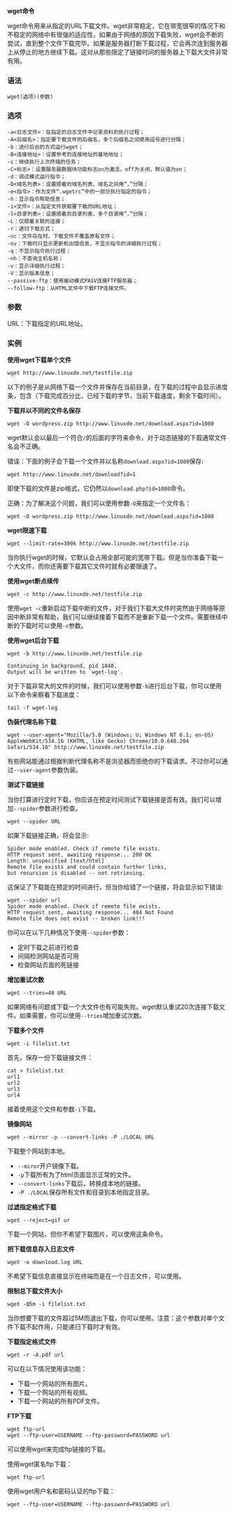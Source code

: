 


**wget命令**

wget命令用来从指定的URL下载文件。wget非常稳定，它在带宽很窄的情况下和不稳定的网络中有很强的适应性，如果由于网络的原因下载失败，wget会不断的尝试，直到整个文件下载完毕。如果是服务器打断下载过程，它会再次连到服务器上从停止的地方继续下载。这对从那些限定了链接时间的服务器上下载大文件非常有用。

### 语法

```
wget(选项)(参数)
```

### 选项

```
-a<日志文件>：在指定的日志文件中记录资料的执行过程；
-A<后缀名>：指定要下载文件的后缀名，多个后缀名之间使用逗号进行分隔；
-b：进行后台的方式运行wget；
-B<连接地址>：设置参考的连接地址的基地地址；
-c：继续执行上次终端的任务；
-C<标志>：设置服务器数据块功能标志on为激活，off为关闭，默认值为on；
-d：调试模式运行指令；
-D<域名列表>：设置顺着的域名列表，域名之间用“，”分隔；
-e<指令>：作为文件“.wgetrc”中的一部分执行指定的指令；
-h：显示指令帮助信息；
-i<文件>：从指定文件获取要下载的URL地址；
-l<目录列表>：设置顺着的目录列表，多个目录用“，”分隔；
-L：仅顺着关联的连接；
-r：递归下载方式；
-nc：文件存在时，下载文件不覆盖原有文件；
-nv：下载时只显示更新和出错信息，不显示指令的详细执行过程；
-q：不显示指令执行过程；
-nh：不查询主机名称；
-v：显示详细执行过程；
-V：显示版本信息；
--passive-ftp：使用被动模式PASV连接FTP服务器；
--follow-ftp：从HTML文件中下载FTP连接文件。
```

### 参数

URL：下载指定的URL地址。

### 实例

**使用wget下载单个文件**

```
wget http://www.linuxde.net/testfile.zip
```

以下的例子是从网络下载一个文件并保存在当前目录，在下载的过程中会显示进度条，包含（下载完成百分比，已经下载的字节，当前下载速度，剩余下载时间）。

**下载并以不同的文件名保存**

```
wget -O wordpress.zip http://www.linuxde.net/download.aspx?id=1080
```

wget默认会以最后一个符合`/`的后面的字符来命令，对于动态链接的下载通常文件名会不正确。

错误：下面的例子会下载一个文件并以名称`download.aspx?id=1080`保存:

```
wget http://www.linuxde.net/download?id=1
```

即使下载的文件是zip格式，它仍然以`download.php?id=1080`命令。

正确：为了解决这个问题，我们可以使用参数`-O`来指定一个文件名：

```
wget -O wordpress.zip http://www.linuxde.net/download.aspx?id=1080
```

**wget限速下载**

```
wget --limit-rate=300k http://www.linuxde.net/testfile.zip
```

当你执行wget的时候，它默认会占用全部可能的宽带下载。但是当你准备下载一个大文件，而你还需要下载其它文件时就有必要限速了。

**使用wget断点续传**

```
wget -c http://www.linuxde.net/testfile.zip
```

使用`wget -c`重新启动下载中断的文件，对于我们下载大文件时突然由于网络等原因中断非常有帮助，我们可以继续接着下载而不是重新下载一个文件。需要继续中断的下载时可以使用`-c`参数。

**使用wget后台下载**

```
wget -b http://www.linuxde.net/testfile.zip

Continuing in background, pid 1840.
Output will be written to `wget-log'.
```

对于下载非常大的文件的时候，我们可以使用参数`-b`进行后台下载，你可以使用以下命令来察看下载进度：

```
tail -f wget-log
```

**伪装代理名称下载**

```
wget --user-agent="Mozilla/5.0 (Windows; U; Windows NT 6.1; en-US) AppleWebKit/534.16 (KHTML, like Gecko) Chrome/10.0.648.204 Safari/534.16" http://www.linuxde.net/testfile.zip
```

有些网站能通过根据判断代理名称不是浏览器而拒绝你的下载请求。不过你可以通过`--user-agent`参数伪装。

**测试下载链接**

当你打算进行定时下载，你应该在预定时间测试下载链接是否有效。我们可以增加`--spider`参数进行检查。

```
wget --spider URL
```

如果下载链接正确，将会显示:

```
Spider mode enabled. Check if remote file exists.
HTTP request sent, awaiting response... 200 OK
Length: unspecified [text/html]
Remote file exists and could contain further links,
but recursion is disabled -- not retrieving.
```

这保证了下载能在预定的时间进行，但当你给错了一个链接，将会显示如下错误:

```
wget --spider url
Spider mode enabled. Check if remote file exists.
HTTP request sent, awaiting response... 404 Not Found
Remote file does not exist -- broken link!!!
```

你可以在以下几种情况下使用`--spider`参数：

- 定时下载之前进行检查
- 间隔检测网站是否可用
- 检查网站页面的死链接

**增加重试次数**

```
wget --tries=40 URL
```

如果网络有问题或下载一个大文件也有可能失败。wget默认重试20次连接下载文件。如果需要，你可以使用`--tries`增加重试次数。

**下载多个文件**

```
wget -i filelist.txt
```

首先，保存一份下载链接文件：

```
cat > filelist.txt
url1
url2
url3
url4
```

接着使用这个文件和参数`-i`下载。

**镜像网站**

```
wget --mirror -p --convert-links -P ./LOCAL URL
```

下载整个网站到本地。

- `--miror`开户镜像下载。
- `-p`下载所有为了html页面显示正常的文件。
- `--convert-links`下载后，转换成本地的链接。
- `-P ./LOCAL`保存所有文件和目录到本地指定目录。

**过滤指定格式下载**

```
wget --reject=gif ur
```

下载一个网站，但你不希望下载图片，可以使用这条命令。

**把下载信息存入日志文件**

```
wget -o download.log URL
```

不希望下载信息直接显示在终端而是在一个日志文件，可以使用。

**限制总下载文件大小**

```
wget -Q5m -i filelist.txt
```

当你想要下载的文件超过5M而退出下载，你可以使用。注意：这个参数对单个文件下载不起作用，只能递归下载时才有效。

**下载指定格式文件**

```
wget -r -A.pdf url
```

可以在以下情况使用该功能：

- 下载一个网站的所有图片。
- 下载一个网站的所有视频。
- 下载一个网站的所有PDF文件。

**FTP下载**

```
wget ftp-url
wget --ftp-user=USERNAME --ftp-password=PASSWORD url
```

可以使用wget来完成ftp链接的下载。

使用wget匿名ftp下载：

```
wget ftp-url
```

使用wget用户名和密码认证的ftp下载：

```
wget --ftp-user=USERNAME --ftp-password=PASSWORD url
```

 